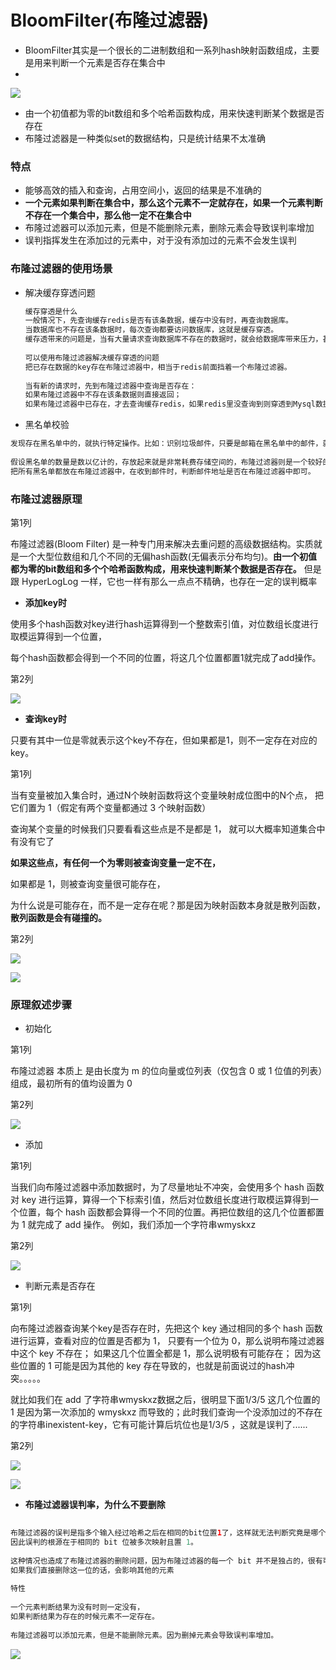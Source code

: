 # BloomFilter(布隆过滤器)

-   BloomFilter其实是一个很长的二进制数组和一系列hash映射函数组成，主要是用来判断一个元素是否存在集合中
-

![](https://notes-pic-cjs.oss-cn-chengdu.aliyuncs.com/obsidian/image_FpJPlar3R7.png)

-   由一个初值都为零的bit数组和多个哈希函数构成，用来快速判断某个数据是否存在
-   布隆过滤器是一种类似set的数据结构，只是统计结果不太准确

### 特点

-   能够高效的插入和查询，占用空间小，返回的结果是不准确的
-   **一个元素如果判断在集合中，那么这个元素不一定就存在，如果一个元素判断不存在一个集合中，那么他一定不在集合中**
-   布隆过滤器可以添加元素，但是不能删除元素，删除元素会导致误判率增加
-   误判指挥发生在添加过的元素中，对于没有添加过的元素不会发生误判

### 布隆过滤器的使用场景

-   解决缓存穿透问题
    ```java
    缓存穿透是什么
    一般情况下，先查询缓存redis是否有该条数据，缓存中没有时，再查询数据库。
    当数据库也不存在该条数据时，每次查询都要访问数据库，这就是缓存穿透。
    缓存透带来的问题是，当有大量请求查询数据库不存在的数据时，就会给数据库带来压力，甚至会拖垮数据库。
     
    可以使用布隆过滤器解决缓存穿透的问题
    把已存在数据的key存在布隆过滤器中，相当于redis前面挡着一个布隆过滤器。
     
    当有新的请求时，先到布隆过滤器中查询是否存在：
    如果布隆过滤器中不存在该条数据则直接返回；
    如果布隆过滤器中已存在，才去查询缓存redis，如果redis里没查询到则穿透到Mysql数据库
    ```
-   黑名单校验

```java
发现存在黑名单中的，就执行特定操作。比如：识别垃圾邮件，只要是邮箱在黑名单中的邮件，就识别为垃圾邮件。
 
假设黑名单的数量是数以亿计的，存放起来就是非常耗费存储空间的，布隆过滤器则是一个较好的解决方案。
把所有黑名单都放在布隆过滤器中，在收到邮件时，判断邮件地址是否在布隆过滤器中即可。
```

### 布隆过滤器原理

第1列

布隆过滤器(Bloom Filter) 是一种专门用来解决去重问题的高级数据结构。实质就是一个大型位数组和几个不同的无偏hash函数(无偏表示分布均匀)。**由一个初值都为零的bit数组和多个个哈希函数构成，用来快速判断某个数据是否存在。** 但是跟 HyperLogLog 一样，它也一样有那么一点点不精确，也存在一定的误判概率

-   **添加key时**

使用多个hash函数对key进行hash运算得到一个整数索引值，对位数组长度进行取模运算得到一个位置，

每个hash函数都会得到一个不同的位置，将这几个位置都置1就完成了add操作。

第2列

![](https://notes-pic-cjs.oss-cn-chengdu.aliyuncs.com/obsidian/image_rBDtnvqp_J.png)

-   **查询key时**

只要有其中一位是零就表示这个key不存在，但如果都是1，则不一定存在对应的key。

第1列

当有变量被加入集合时，通过N个映射函数将这个变量映射成位图中的N个点，
把它们置为 1（假定有两个变量都通过 3 个映射函数）

查询某个变量的时候我们只要看看这些点是不是都是 1， 就可以大概率知道集合中有没有它了

**如果这些点，有任何一个为零则被查询变量一定不在，**

如果都是 1，则被查询变量很可能存在，

为什么说是可能存在，而不是一定存在呢？那是因为映射函数本身就是散列函数，**散列函数是会有碰撞的。**

第2列

![](https://notes-pic-cjs.oss-cn-chengdu.aliyuncs.com/obsidian/image_J_GdNZYrP1.png)

![](https://notes-pic-cjs.oss-cn-chengdu.aliyuncs.com/obsidian/image_t3VVmHLdw1.png)

### 原理叙述步骤

-   初始化

第1列

布隆过滤器 本质上 是由长度为 m 的位向量或位列表（仅包含 0 或 1 位值的列表）组成，最初所有的值均设置为 0

第2列

![](https://notes-pic-cjs.oss-cn-chengdu.aliyuncs.com/obsidian/image_ja0hrT5rPF.png)

-   添加

第1列

当我们向布隆过滤器中添加数据时，为了尽量地址不冲突，会使用多个 hash 函数对 key 进行运算，算得一个下标索引值，然后对位数组长度进行取模运算得到一个位置，每个 hash 函数都会算得一个不同的位置。再把位数组的这几个位置都置为 1 就完成了 add 操作。
例如，我们添加一个字符串wmyskxz

第2列

![](https://notes-pic-cjs.oss-cn-chengdu.aliyuncs.com/obsidian/image_uh08ir-6_y.png)

-   判断元素是否存在

第1列

向布隆过滤器查询某个key是否存在时，先把这个 key 通过相同的多个 hash 函数进行运算，查看对应的位置是否都为 1，
只要有一个位为 0，那么说明布隆过滤器中这个 key 不存在；
如果这几个位置全都是 1，那么说明极有可能存在；
因为这些位置的 1 可能是因为其他的 key 存在导致的，也就是前面说过的hash冲突。。。。。

就比如我们在 add 了字符串wmyskxz数据之后，很明显下面1/3/5 这几个位置的 1 是因为第一次添加的 wmyskxz 而导致的；此时我们查询一个没添加过的不存在的字符串inexistent-key，它有可能计算后坑位也是1/3/5 ，这就是误判了......

第2列

![](https://notes-pic-cjs.oss-cn-chengdu.aliyuncs.com/obsidian/image_Vi6Inmq6V9.png)

![](https://notes-pic-cjs.oss-cn-chengdu.aliyuncs.com/obsidian/image_NUMKEqF1ds.png)

-   **布隆过滤器误判率，为什么不要删除**

```java
 
布隆过滤器的误判是指多个输入经过哈希之后在相同的bit位置1了，这样就无法判断究竟是哪个输入产生的，
因此误判的根源在于相同的 bit 位被多次映射且置 1。
 
这种情况也造成了布隆过滤器的删除问题，因为布隆过滤器的每一个 bit 并不是独占的，很有可能多个元素共享了某一位。
如果我们直接删除这一位的话，会影响其他的元素
 
特性
 
一个元素判断结果为没有时则一定没有，
如果判断结果为存在的时候元素不一定存在。
 
布隆过滤器可以添加元素，但是不能删除元素。因为删掉元素会导致误判率增加。
```

![](https://notes-pic-cjs.oss-cn-chengdu.aliyuncs.com/obsidian/image_-mp408_gjC.png)
